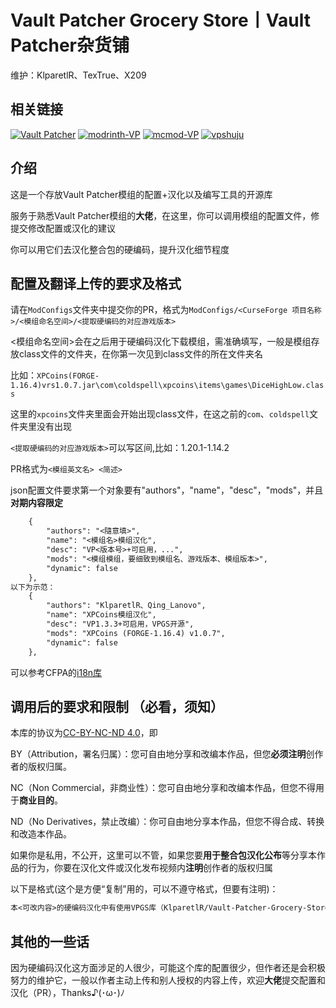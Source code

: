 # **Vault Patcher Grocery Store丨Vault Patcher杂货铺**

维护：KlparetlR、TexTrue、X209

## 相关链接

[![Vault Patcher](https://img.shields.io/badge/github-Vault%20Patcher-blue)](https://github.com/3093FengMing/VaultPatcher)
[![modrinth-VP](https://img.shields.io/badge/modrinth-Vault%20Patcher-green)](https://modrinth.com/mod/vault-patcher/versions)
[![mcmod-VP](https://img.shields.io/badge/mcmod-Vault%20Patcher-blue)](https://www.mcmod.cn/class/8765.html)
[![vpshuju](https://img.shields.io/badge/modrinth-%E6%95%B0%E6%8D%AE%E5%BA%93%E4%B8%BB%E4%B8%8B%E8%BD%BD%E5%9C%B0%E5%9D%80-purple)](https://modrinth.com/resourcepack/vmct)

## 介绍

这是一个存放Vault Patcher模组的配置+汉化以及编写工具的开源库

服务于熟悉Vault Patcher模组的**大佬**，在这里，你可以调用模组的配置文件，修提交修改配置或汉化的建议

你可以用它们去汉化整合包的硬编码，提升汉化细节程度

## 配置及翻译上传的要求及格式

请在`ModConfigs`文件夹中提交你的PR，格式为`ModConfigs/<CurseForge 项目名称>/<模组命名空间>/<提取硬编码的对应游戏版本>`

<模组命名空间>会在之后用于硬编码汉化下载模组，需准确填写，一般是模组存放class文件的文件夹，在你第一次见到class文件的所在文件夹名

比如：`XPCoins(FORGE-1.16.4)vrs1.0.7.jar\com\coldspell\xpcoins\items\games\DiceHighLow.class`

这里的`xpcoins`文件夹里面会开始出现class文件，在这之前的`com`、`coldspell`文件夹里没有出现

`<提取硬编码的对应游戏版本>`可以写区间,比如：1.20.1-1.14.2

PR格式为`<模组英文名> <简述>`

json配置文件要求第一个对象要有"authors"，"name"，"desc"，"mods"，并且**对期内容限定**
```txt
    {
        "authors": "<隨意填>",
        "name": "<模组名>模组汉化",
        "desc": "VP<版本号>+可启用，...",
        "mods": "<模组模组，要细致到模组名、游戏版本、模组版本>",
        "dynamic": false
    },
以下为示范：
    {
        "authors": "KlparetlR、Qing_Lanovo",
        "name": "XPCoins模组汉化",
        "desc": "VP1.3.3+可启用，VPGS开源",
        "mods": "XPCoins (FORGE-1.16.4) v1.0.7",
        "dynamic": false
    },
```

可以参考CFPA的[i18n库](https://github.com/CFPAOrg/Minecraft-Mod-Language-Package/blob/main/CONTRIBUTING.md)

## 调用后的要求和限制 **（必看，须知）**

本库的协议为[CC-BY-NC-ND 4.0](https://github.com/KlparetlR/Vault-Patcher-Grocery-Store/blob/main/LICENSE.txt)，即

BY（Attribution，署名归属）：您可自由地分享和改编本作品，但您**必须注明**创作者的版权归属。

NC（Non Commercial，非商业性）：您可自由地分享和改编本作品，但您不得用于**商业目的**。

ND（No Derivatives，禁止改编）：你可自由地分享本作品，但您不得合成、转换和改造本作品。

如果你是私用，不公开，这里可以不管，如果您要**用于整合包汉化公布**等分享本作品的行为，你要在汉化文件或汉化发布视频内**注明**创作者的版权归属

以下是格式(这个是方便“复制”用的，可以不遵守格式，但要有注明)：
```txt
本<可改内容>的硬编码汉化中有使用VPGS库（KlparetlR/Vault-Patcher-Grocery-Store）提供的内容
```

## 其他的一些话

因为硬编码汉化这方面涉足的人很少，可能这个库的配置很少，但作者还是会积极努力的维护它，一般以作者主动上传和别人授权的内容上传，欢迎**大佬**提交配置和汉化（PR），Thanks♪(･ω･)ﾉ

